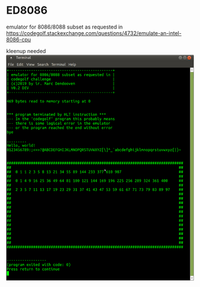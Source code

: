 # ED8086

emulator for 8086/8088 subset as requested in                       
https://codegolf.stackexchange.com/questions/4732/emulate-an-intel-8086-cpu


kleenup needed
![codegolf screenshot](codegolf.png)
